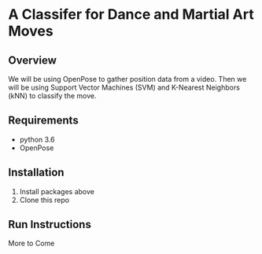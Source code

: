 # A Classifer for Dance and Martial Art Moves
## Overview 
We will be using OpenPose to gather position data from a video. Then we will be using Support Vector Machines (SVM) and K-Nearest Neighbors (kNN) to classify the move. 
## Requirements
- python 3.6
- OpenPose 
## Installation 
1. Install packages above 
2. Clone this repo 
## Run Instructions 
More to Come 

